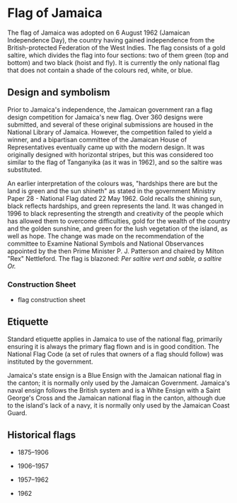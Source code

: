 # Flag of Jamaica

The flag of Jamaica was adopted on 6 August 1962 (Jamaican Independence Day), the country having gained independence from the British-protected Federation of the West Indies. The flag consists of a gold saltire, which divides the flag into four sections: two of them green (top and bottom) and two black (hoist and fly). It is currently the only national flag that does not contain a shade of the colours red, white, or blue.

## Design and symbolism

Prior to Jamaica's independence, the Jamaican government ran a flag design competition for Jamaica's new flag. Over 360 designs were submitted, and several of these original submissions are housed in the National Library of Jamaica. However, the competition failed to yield a winner, and a bipartisan committee of the Jamaican House of Representatives eventually came up with the modern design. It was originally designed with horizontal stripes, but this was considered too similar to the flag of Tanganyika (as it was in 1962), and so the saltire was substituted.

An earlier interpretation of the colours was, "hardships there are but the land is green and the sun shineth" as stated in the government Ministry Paper 28 - National Flag dated 22 May 1962. Gold recalls the shining sun, black reflects hardships, and green represents the land. It was changed in 1996 to black representing the strength and creativity of the people which has allowed them to overcome difficulties, gold for the wealth of the country and the golden sunshine, and green for the lush vegetation of the island, as well as hope. The change was made on the recommendation of the committee to Examine National Symbols and National Observances appointed by the then Prime Minister P. J. Patterson and chaired by Milton "Rex" Nettleford. The flag is blazoned: *Per saltire vert and sable, a saltire Or.*

### Construction Sheet

- flag construction sheet

## Etiquette

Standard etiquette applies in Jamaica to use of the national flag, primarily ensuring it is always the primary flag flown and is in good condition. The National Flag Code (a set of rules that owners of a flag should follow) was instituted by the government.

Jamaica's state ensign is a Blue Ensign with the Jamaican national flag in the canton; it is normally only used by the Jamaican Government. Jamaica's naval ensign follows the British system and is a White Ensign with a Saint George's Cross and the Jamaican national flag in the canton, although due to the island's lack of a navy, it is normally only used by the Jamaican Coast Guard.

## Historical flags

-  1875–1906

-  1906–1957

-  1957–1962

-  1962
